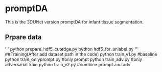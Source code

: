 # promptDA
This is the 3DUNet version promptDA for infant tissue segmentation.

## Prpare data
'''
python prepare_hdf5_cutedge.py 
python hdf5_for_unlabel.py
'''
##Training(After add dataset path in the code)
  python train_v1.py           #baseline
  python train_onlyprompt.py   #only prompt
  python train_adv.py          #only adversarial train
  python train_v2.py           #combine prompt and adv
